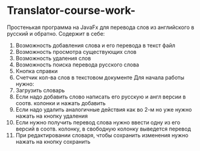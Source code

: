 # Translator-course-work-
Простенькая программа на JavaFx для  перевода слов из английского в русский и обратно. 
Содержит в себе:
  1. Возможность добавления слова и его перевода в текст файл
  2. Возможность просмотра существующих слов
  3. Возможность удаления слов
  4. Возможность поиска перевода русского слова
  5. Кнопка справки
  6. Счетчик кол-ва слов в текстовом документе
Для начала работы нужно:
  1. Загрузить словарь
  2. Если надо добавить слово написать его русскую и англ версии в соотв. колонки и нажать добавить
  3. Если надо удалить аналогичные действия как во 2-м но уже нужно нажать на кнопку удаления
  4. Если нужно получить перевод слова нужно ввести одну из его версий в соотв. колонку, в свободную колонку выведется перевод
  5. При редактировании словаря, чтобы сохранить изменения нужно нажать на кнопку сохранить
